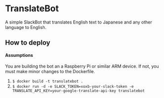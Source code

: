 # TranslateBot
A simple SlackBot that translates English text to Japanese and any other language to English.

## How to deploy
#### Assumptions
You are building the bot an a Raspberry Pi or similar ARM device. If not, you must make minor changes to the Dockerfile.
1. `$ docker build -t translatebot .`
2. `$ docker run -d -e SLACK_TOKEN=xoxb-your-slack-token -e TRANSLATE_API_KEY=your-google-translate-api-key translatebot`
